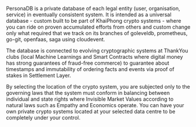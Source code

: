 PersonaDB is a private database of each legal entity (user, organisation, service) in eventually consistent system. It is intended as a universal database - custom built to be part of KhaiPhong crypto systems - where you can ride on proven accumulated efforts from others and custom change only what required that we track on its branches of goleveldb, prometheus, go-git, openfaas, saga using cloudevent.

The database is connected to evolving cryptographic systems at ThankYou clubs (local Machine Learnings and Smart Contracts where digital money has strong guarantees of fraud-free commerce) to guarantee about timestamps and immutability of ordering facts and events via proof of stakes in Settlement Layer.

By selecting the location of the crypto system, you are subjected only to the governing laws that the system must conform in balancing between individual and state rights where Invisible Market Values according to natural laws such as Empathy and Economics operate. You can have your own private crypto systems located at your selected data centre to be completely under your control.
